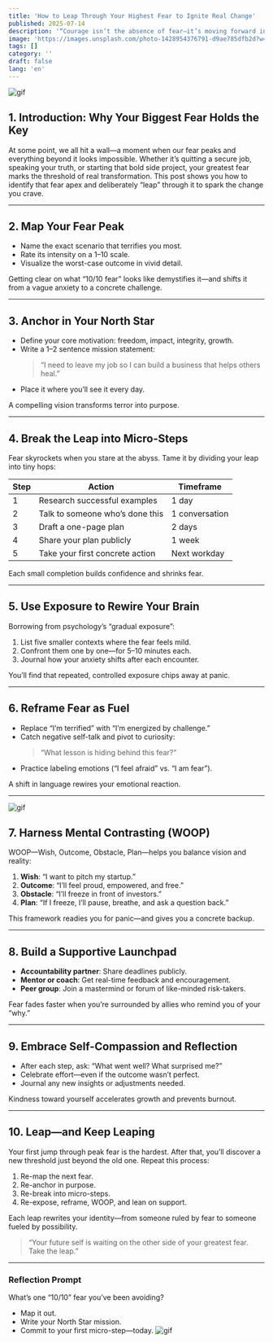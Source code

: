 ```yaml
---
title: 'How to Leap Through Your Highest Fear to Ignite Real Change'
published: 2025-07-14
description: '“Courage isn’t the absence of fear—it’s moving forward in spite of it.”'
image: 'https://images.unsplash.com/photo-1428954376791-d9ae785dfb2d?w=600&auto=format&fit=crop&q=60&ixlib=rb-4.1.0&ixid=M3wxMjA3fDB8MHxwaG90by1yZWxhdGVkfDcwfHx8ZW58MHx8fHx8'
tags: []
category: ''
draft: false 
lang: 'en'
---
```


![gif](https://media.tenor.com/A-jxpN1Vp1YAAAAM/megumi-shiki.gif)
## 1. Introduction: Why Your Biggest Fear Holds the Key

At some point, we all hit a wall—a moment when our fear peaks and everything beyond it looks impossible. Whether it’s quitting a secure job, speaking your truth, or starting that bold side project, your greatest fear marks the threshold of real transformation. This post shows you how to identify that fear apex and deliberately “leap” through it to spark the change you crave.

---

## 2. Map Your Fear Peak

- Name the exact scenario that terrifies you most.  
- Rate its intensity on a 1–10 scale.  
- Visualize the worst-case outcome in vivid detail.

Getting clear on what “10/10 fear” looks like demystifies it—and shifts it from a vague anxiety to a concrete challenge.

---

## 3. Anchor in Your North Star

- Define your core motivation: freedom, impact, integrity, growth.  
- Write a 1–2 sentence mission statement:  
  > “I need to leave my job so I can build a business that helps others heal.”  
- Place it where you’ll see it every day.

A compelling vision transforms terror into purpose.

---

## 4. Break the Leap into Micro-Steps

Fear skyrockets when you stare at the abyss. Tame it by dividing your leap into tiny hops:

| Step | Action                              | Timeframe    |
|------|-------------------------------------|--------------|
| 1    | Research successful examples        | 1 day        |
| 2    | Talk to someone who’s done this     | 1 conversation |
| 3    | Draft a one-page plan               | 2 days       |
| 4    | Share your plan publicly            | 1 week       |
| 5    | Take your first concrete action     | Next workday |

Each small completion builds confidence and shrinks fear.

---

## 5. Use Exposure to Rewire Your Brain

Borrowing from psychology’s “gradual exposure”:

1. List five smaller contexts where the fear feels mild.  
2. Confront them one by one—for 5–10 minutes each.  
3. Journal how your anxiety shifts after each encounter.

You’ll find that repeated, controlled exposure chips away at panic.

---

## 6. Reframe Fear as Fuel

- Replace “I’m terrified” with “I’m energized by challenge.”  
- Catch negative self-talk and pivot to curiosity:  
  > “What lesson is hiding behind this fear?”  
- Practice labeling emotions (“I feel afraid” vs. “I am fear”).

A shift in language rewires your emotional reaction.

---

![gif](https://media.tenor.com/bhZTX_Zlr6oAAAAM/twegs.gif)
## 7. Harness Mental Contrasting (WOOP)

WOOP—Wish, Outcome, Obstacle, Plan—helps you balance vision and reality:

1. **Wish**: “I want to pitch my startup.”  
2. **Outcome**: “I’ll feel proud, empowered, and free.”  
3. **Obstacle**: “I’ll freeze in front of investors.”  
4. **Plan**: “If I freeze, I’ll pause, breathe, and ask a question back.”

This framework readies you for panic—and gives you a concrete backup.

---

## 8. Build a Supportive Launchpad

- **Accountability partner**: Share deadlines publicly.  
- **Mentor or coach**: Get real-time feedback and encouragement.  
- **Peer group**: Join a mastermind or forum of like-minded risk-takers.

Fear fades faster when you’re surrounded by allies who remind you of your “why.”

---

## 9. Embrace Self-Compassion and Reflection

- After each step, ask: “What went well? What surprised me?”  
- Celebrate effort—even if the outcome wasn’t perfect.  
- Journal any new insights or adjustments needed.

Kindness toward yourself accelerates growth and prevents burnout.

---

## 10. Leap—and Keep Leaping

Your first jump through peak fear is the hardest. After that, you’ll discover a new threshold just beyond the old one. Repeat this process:

1. Re-map the next fear.  
2. Re-anchor in purpose.  
3. Re-break into micro-steps.  
4. Re-expose, reframe, WOOP, and lean on support.

Each leap rewrites your identity—from someone ruled by fear to someone fueled by possibility.

> “Your future self is waiting on the other side of your greatest fear. Take the leap.”  

---

### Reflection Prompt

What’s one “10/10” fear you’ve been avoiding?  
- Map it out.  
- Write your North Star mission.  
- Commit to your first micro-step—today.
![gif](https://media.tenor.com/chcVVr4RMDAAAAAM/sumi-rent-a-girlfriemd.gif)